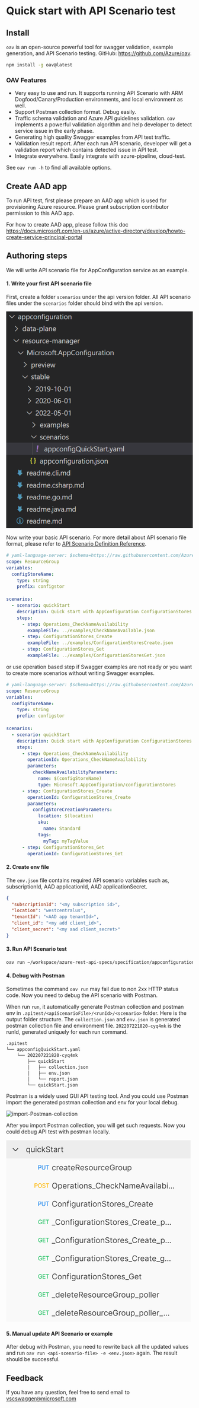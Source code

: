 <!--
 Copyright (c) 2021 Microsoft Corporation

 This software is released under the MIT License.
 https://opensource.org/licenses/MIT
-->

# Quick start with API Scenario test

## Install

`oav` is an open-source powerful tool for swagger validation, example generation, and API Scenario testing. GitHub: https://github.com/Azure/oav.

```sh
npm install -g oav@latest
```

### OAV Features

- Very easy to use and run. It supports running API Scenario with ARM Dogfood/Canary/Production environments, and local environment as well.
- Support Postman collection format. Debug easily.
- Traffic schema validation and Azure API guidelines validation. `oav` implements a powerful validation algorithm and help developer to detect service issue in the early phase.
- Generating high quality Swagger examples from API test traffic.
- Validation result report. After each run API scenario, developer will get a validation report which contains detected issue in API test.
- Integrate everywhere. Easily integrate with azure-pipeline, cloud-test.

See `oav run -h` to find all available options.

## Create AAD app

To run API test, first please prepare an AAD app which is used for provisioning Azure resource. Please grant subscription contributor permission to this AAD app.

For how to create AAD app, please follow this doc https://docs.microsoft.com/en-us/azure/active-directory/develop/howto-create-service-principal-portal

## Authoring steps

We will write API scenario file for AppConfiguration service as an example.

#### 1. Write your first API scenario file

First, create a folder `scenarios` under the api version folder. All API scenario files under the `scenarios` folder should bind with the api version.

![folder-structure](./folder-structure.png)

Now write your basic API scenario. For more detail about API scenario file format, please refer to
[API Scenario Definition Reference](../references/ApiScenarioDefinition.md).

```yaml
# yaml-language-server: $schema=https://raw.githubusercontent.com/Azure/azure-rest-api-specs/main/documentation/api-scenario/references/v1.2/schema.json
scope: ResourceGroup
variables:
  configStoreName:
    type: string
    prefix: configstor

scenarios:
  - scenario: quickStart
    description: Quick start with AppConfiguration ConfigurationStores
    steps:
      - step: Operations_CheckNameAvailability
        exampleFile: ../examples/CheckNameAvailable.json
      - step: ConfigurationStores_Create
        exampleFile: ../examples/ConfigurationStoresCreate.json
      - step: ConfigurationStores_Get
        exampleFile: ../examples/ConfigurationStoresGet.json
```

or use operation based step if Swagger examples are not ready or you want to create more scenarios without writing Swagger examples.

```yaml
# yaml-language-server: $schema=https://raw.githubusercontent.com/Azure/azure-rest-api-specs/main/documentation/api-scenario/references/v1.2/schema.json
scope: ResourceGroup
variables:
  configStoreName:
    type: string
    prefix: configstor

scenarios:
  - scenario: quickStart
    description: Quick start with AppConfiguration ConfigurationStores
    steps:
      - step: Operations_CheckNameAvailability
        operationId: Operations_CheckNameAvailability
        parameters:
          checkNameAvailabilityParameters:
            name: $(configStoreName)
            type: Microsoft.AppConfiguration/configurationStores
      - step: ConfigurationStores_Create
        operationId: ConfigurationStores_Create
        parameters:
          configStoreCreationParameters:
            location: $(location)
            sku:
              name: Standard
            tags:
              myTag: myTagValue
      - step: ConfigurationStores_Get
        operationId: ConfigurationStores_Get
```

#### 2. Create env file

The `env.json` file contains required API scenario variables such as, subscriptionId, AAD applicationId, AAD applicationSecret.

```json
{
  "subscriptionId": "<my subscription id>",
  "location": "westcentralus",
  "tenantId": "<AAD app tenantId>",
  "client_id": "<my add client_id>",
  "client_secret": "<my aad client_secret>"
}
```

#### 3. Run API Scenario test

```sh
oav run ~/workspace/azure-rest-api-specs/specification/appconfiguration/resource-manager/Microsoft.AppConfiguration/stable/2022-05-01/scenarios/appconfigQuickStart.yaml --tag=package-2022-05-01 -e env.json --verbose
```

#### 4. Debug with Postman

Sometimes the command `oav run` may fail due to non 2xx HTTP status code. Now you need to debug the API scenario with Postman.

When run `run`, it automatically generate Postman collection and postman env in `.apitest/<apiScenarioFile>/<runId>/<scenario>` folder. Here is the output folder structure. The `collection.json` and `env.json` is generated postman collection file and environment file. `202207221820-cyq4mk` is the runId, generated uniquely for each run command.

```
.apitest
└── appconfigQuickStart.yaml
    └── 202207221820-cyq4mk
        ├── quickStart
        │   ├── collection.json
        │   ├── env.json
        │   └── report.json
        └── quickStart.json
```

Postman is a widely used GUI API testing tool. And you could use Postman import the generated postman collection and env for your local debug.

![import-Postman-collection](./import-postman-collection.png)

After you import Postman collection, you will get such requests. Now you could debug API test with postman locally.

![Postman-collection-signalr](./postman-collection-signalr.PNG)

#### 5. Manual update API Scenario or example

After debug with Postman, you need to rewrite back all the updated values and run `oav run <api-scenario-file> -e <env.json>` again. The result should be successful.

## Feedback

If you have any question, feel free to send email to vscswagger@microsoft.com
